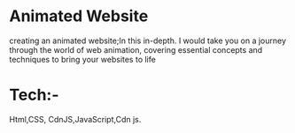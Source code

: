 # Animated Website

creating an animated website;In this in-depth.
 I  would take you on a journey through the world of web animation,
 covering essential concepts and techniques to bring your websites to life

# Tech:-

Html,CSS, CdnJS,JavaScript,Cdn js.
